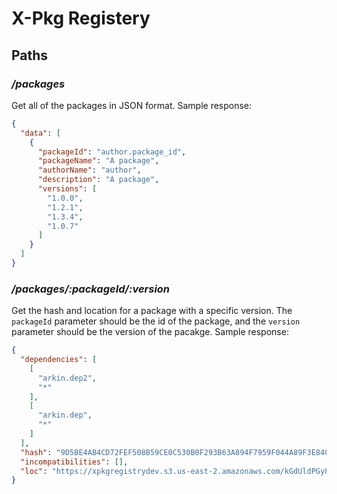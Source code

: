 # X-Pkg Registery

## Paths

### */packages*

Get all of the packages in JSON format. Sample response:

```JSON
{
  "data": [
    {
      "packageId": "author.package_id",
      "packageName": "A package",
      "authorName": "author",
      "description": "A package",
      "versions": [
        "1.0.0",
        "1.2.1",
        "1.3.4",
        "1.0.7"
      ]
    }
  ]
}
```

### */packages/:packageId/:version*

Get the hash and location for a package with a specific version. The `packageId` parameter should be the id of the package, and the `version` parameter should be the version of the pacakge. Sample response:

```JSON
{
  "dependencies": [
    [
      "arkin.dep2",
      "*"
    ],
    [
      "arkin.dep",
      "*"
    ]
  ],
  "hash": "9D5BE4AB4CD72FEF508B59CE0C530B0F293B63A894F7959F044A89F3E8400467",
  "incompatibilities": [],
  "loc": "https://xpkgregistrydev.s3.us-east-2.amazonaws.com/kGdUldPGyPjXMyzjPfqeBVnfwfAw1Z1s7LMgCiKqSRsdJpBuFOn7Ud0cQ3jq22aS",
}
```